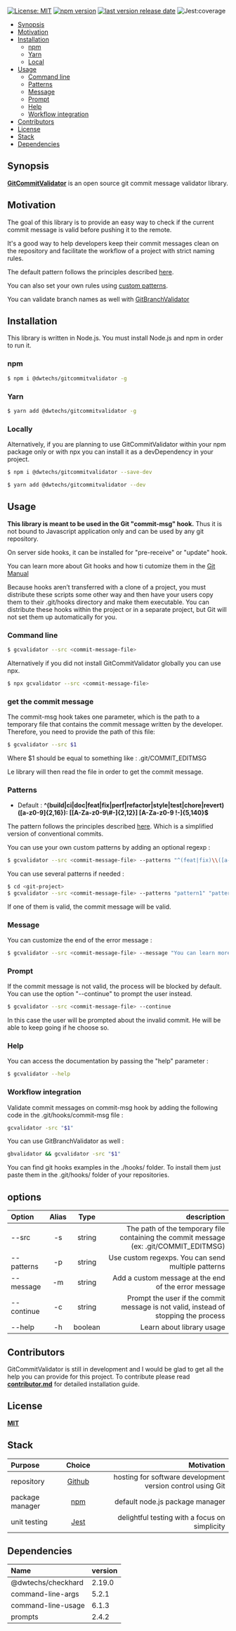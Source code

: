 
[![License: MIT](https://img.shields.io/npm/l/@dwtechs/gitcommitvalidator.svg?color=brightgreen)](https://opensource.org/licenses/MIT)
[![npm version](https://badge.fury.io/js/%40dwtechs%2Fgitcommitvalidator.svg)](https://www.npmjs.com/package/@dwtechs/gitcommitvalidator)
[![last version release date](https://img.shields.io/github/release-date/DWTechs/GitCommitValidator)](https://www.npmjs.com/package/@dwtechs/gitcommitvalidator)
![Jest:coverage](https://img.shields.io/badge/Jest:coverage-100%25-brightgreen.svg)

- [Synopsis](#synopsis)
- [Motivation](#motivation)
- [Installation](#installation)
  - [npm](#npm)
  - [Yarn](#yarn)
  - [Local](#local)
- [Usage](#usage)
  - [Command line](#command-line)
  - [Patterns](#patterns)
  - [Message](#message)
  - [Prompt](#prompt)
  - [Help](#help)
  - [Workflow integration](#workflow-integration)
- [Contributors](#contributors)
- [License](#license)
- [Stack](#stack)
- [Dependencies](#dependencies)

## Synopsis

**[GitCommitValidator](https://github.com/DWTechs/GitCommitValidator)** is an open source git commit message validator library.

## Motivation

The goal of this library is to provide an easy way to check if the current commit message is valid before pushing it to the remote.

It's a good way to help developers keep their commit messages clean on the repository and facilitate the workflow of a project with strict naming rules.

The default pattern follows the principles described [here](https://dwtechs.github.io/efficient-git/conventional-commit/).

You can also set your own rules using [custom patterns](#patterns).

You can validate branch names as well with [GitBranchValidator](https://github.com/DWTechs/GitBranchValidator)

## Installation

This library is written in Node.js.
You must install Node.js and npm in order to run it. 

### npm

```bash
$ npm i @dwtechs/gitcommitvalidator -g
```

### Yarn

```bash
$ yarn add @dwtechs/gitcommitvalidator -g
```

### Locally

Alternatively, if you are planning to use GitCommitValidator within your npm package only or with npx you can install it as a devDependency in your project.

```bash
$ npm i @dwtechs/gitcommitvalidator --save-dev
```

```bash
$ yarn add @dwtechs/gitcommitvalidator --dev
```

## Usage

**This library is meant to be used in the Git "commit-msg" hook.**
Thus it is not bound to Javascript application only and can be used by any git repository.

On server side hooks, it can be installed for "pre-receive" or "update" hook.

You can learn more about Git hooks and how ti cutomize them in the [Git Manual](https://git-scm.com/book/en/v2/Customizing-Git-An-Example-Git-Enforced-Policy)

Because hooks aren’t transferred with a clone of a project, you must distribute these scripts some other way and then have your users copy them to their .git/hooks directory and make them executable. You can distribute these hooks within the project or in a separate project, but Git will not set them up automatically for you.

### Command line

```bash
$ gcvalidator --src <commit-message-file>
```

Alternatively if you did not install GitCommitValidator globally you can use npx.

```bash
$ npx gcvalidator --src <commit-message-file>
```


### get the commit message

The commit-msg hook takes one parameter, which is the path to a temporary file that contains the commit message written by the developer.
Therefore, you need to provide the path of this file:

```bash
$ gcvalidator --src $1
```
Where $1 should be equal to something like : .git/COMMIT_EDITMSG

Le library will then read the file in order to get the commit message.

### Patterns

- Default : **^(build|ci|doc|feat|fix|perf|refactor|style|test|chore|revert)\([a-z0-9]{2,16}\): \[[A-Za-z0-9\\#-]{2,12}\] [A-Za-z0-9 !-]{5,140}$**

The pattern follows the principles described [here](https://dwtechs.github.io/efficient-git/conventional-commit/).
Which is a simplified version of conventional commits.

You can use your own custom patterns by adding an optional regexp :

```bash
$ gcvalidator --src <commit-message-file> --patterns "^(feat|fix)\\([a-z0-9]{2,16}\\): \\[[A-Z0-9]{2,25}\\] [a-z0-9_\\. -]{3,60}$"
```

You can use several patterns if needed : 

```bash
$ cd <git-project>
$ gcvalidator --src <commit-message-file> --patterns "pattern1" "pattern2" "pattern3"
```

If one of them is valid, the commit message will be valid.


### Message

You can customize the end of the error message :

```bash
$ gcvalidator --src <commit-message-file> --message "You can learn more about commit message conventions of this project on https://dwtechs.github.io/efficient-git/conventional-commit/"
```

### Prompt

If the commit message is not valid, the process will be blocked by default.
You can use the option "--continue" to prompt the user instead.

```bash
$ gcvalidator --src <commit-message-file> --continue
```

In this case the user will be prompted about the invalid commit. He will be able to keep going if he choose so.

### Help

You can access the documentation by passing the "help" parameter :

```bash
$ gcvalidator --help
```

### Workflow integration

Validate commit messages on commit-msg hook by adding the following code in the .git/hooks/commit-msg file : 

```bash
gcvalidator -src "$1"
```

You can use GitBranchValidator as well : 

```bash
gbvalidator && gcvalidator -src "$1"
```

You can find git hooks examples in the ./hooks/ folder.
To install them just paste them in the .git/hooks/ folder of your repositories.


## options

| Option       | Alias |  Type   |                                                                            description |
| :----------  | :---: | :-----: | -------------------------------------------------------------------------------------: |
| --src        |  -s   | string  | The path of the temporary file containing the commit message (ex: .git/COMMIT_EDITMSG) |
| --patterns   |  -p   | string  |                                     Use custom regexps. You can send multiple patterns |
| --message    |  -m   | string  |                                   Add a custom message at the end of the error message |
| --continue   |  -c   | string  |    Prompt the user if the commit message is not valid, instead of stopping the process |
| --help       |  -h   | boolean |                                                              Learn about library usage |


## Contributors

GitCommitValidator is still in development and I would be glad to get all the help you can provide for this project.
To contribute please read **[contributor.md](https://github.com/DWTechs/GitCommitValidator/blob/master/contributor.md)** for detailed installation guide.

## License

**[MIT](https://github.com/DWTechs/GitCommitValidator/blob/master/LICENSE)**

## Stack

| Purpose         |                Choice                |                                                 Motivation |
| :-------------- | :----------------------------------: | ---------------------------------------------------------: |
| repository      |    [Github](https://github.com/)     | hosting for software development version control using Git |
| package manager | [npm](https://www.npmjs.com/get-npm) |                            default node.js package manager |
| unit testing    |      [Jest](https://jestjs.io/)      |              delightful testing with a focus on simplicity |

## Dependencies

| Name | version |
| :--- | :----- |
| @dwtechs/checkhard | 2.19.0 |
| command-line-args  | 5.2.1 |
| command-line-usage | 6.1.3 |
| prompts            | 2.4.2 |